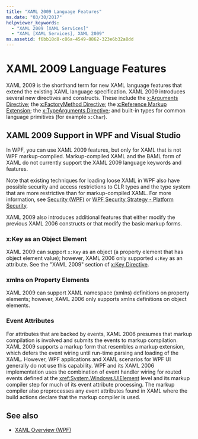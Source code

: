 ```yaml
---
title: "XAML 2009 Language Features"
ms.date: "03/30/2017"
helpviewer_keywords: 
  - "XAML 2009 [XAML Services]"
  - "XAML [XAML Services], XAML 2009"
ms.assetid: f6bb18d8-c86a-4549-8862-323e6b32a8dd
---
```

# XAML 2009 Language Features
XAML 2009 is the shorthand term for new XAML language features that extend the existing XAML language specification. XAML 2009 introduces several new directives and constructs. These include the [x:Arguments Directive](xarguments-directive.md); the [x:FactoryMethod Directive](xfactorymethod-directive.md); the [x:Reference Markup Extension](xreference-markup-extension.md); the [x:TypeArguments Directive](xtypearguments-directive.md); and built-in types for common language primitives (for example `x:Char`).

## XAML 2009 Support in WPF and Visual Studio

In WPF, you can use XAML 2009 features, but only for XAML that is not WPF markup-compiled. Markup-compiled XAML and the BAML form of XAML do not currently support the XAML 2009 language keywords and features.

Note that existing techniques for loading loose XAML in WPF also have possible security and access restrictions to CLR types and the type system that are more restrictive than for markup-compiled XAML. For more information, see [Security (WPF)](../../framework/wpf/security-wpf.md) or [WPF Security Strategy - Platform Security](../../framework/wpf/wpf-security-strategy-platform-security.md).

XAML 2009 also introduces additional features that either modify the previous XAML 2006 constructs or that modify the basic markup forms.

### x:Key as an Object Element

XAML 2009 can support `x:Key` as an object (a property element that has object element value); however, XAML 2006 only supported `x:Key` as an attribute. See the "XAML 2009" section of [x:Key Directive](xkey-directive.md).

### xmlns on Property Elements

XAML 2009 can support XAML namespace (xmlns) definitions on property elements; however, XAML 2006 only supports xmlns definitions on object elements.

### Event Attributes

For attributes that are backed by events, XAML 2006 presumes that markup compilation is involved and submits the events to markup compilation. XAML 2009 supports a markup form that resembles a markup extension, which defers the event wiring until run-time parsing and loading of the XAML. However, WPF applications and XAML scenarios for WPF UI generally do not use this capability. WPF and its XAML 2006 implementation uses the combination of event handler wiring for routed events defined at the <xref:System.Windows.UIElement> level and its markup compiler step for much of its event attribute processing. The markup compiler also preprocesses any event attributes found in XAML where the build actions declare that the markup compiler is used.

## See also

- [XAML Overview (WPF)](../fundamentals/xaml.md)
